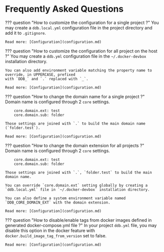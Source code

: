 Frequently Asked Questions
===

??? question "How to customize the configuration for a single project ?"
    You may create a `ddb.local.yml` configuration file in the project directory and add it to `.gitignore`.
    
    Read more: [Configuration](configuration.md)
    
??? question "How to customize the configuration for all project on the host ?"
    You may create a `ddb.yml` configuration file in the `~/.docker-devbox` installation directory.
    
    You can also add environment variable matching the property name to override, in UPPERCASE, prefixed 
    with `DDB_` and `.` replaced with `_`.
    
    Read more: [Configuration](configuration.md)

??? question "How to change the domain name for a single project ?"
    Domain name is configured through 2 `core` settings.
    
        core.domain.ext: test
        core.domain.sub: folder
    
    Those settings are joined with `.` to build the main domain name (`folder.test`).
    
    Read more: [Configuration](configuration.md)
    
??? question "How to change the domain extension for all projects ?"
    Domain name is configured through 2 `core` settings.
    
        core.domain.ext: test
        core.domain.sub: folder
    
    Those settings are joined with `.`, `folder.test` to build the main domain name.
    
    You can override `core.domain.ext` setting globally by creating a `ddb.local.yml` file in `~/.docker-devbox` installation directory.
    
    You can also define a system environment variable named `DDB_CORE_DOMAIN_EXT` with the domain extension.
    
    Read more: [Configuration](configuration.md)
    
??? question "How to disable/enable tags from docker images defined in generated docker-compose.yml file ?"
    In your project `ddb.yml` file, you may disable this option in the docker feature with `docker.build_image_tag_from_version` set to false.
    
    Read more: [Configuration](configuration.md)
